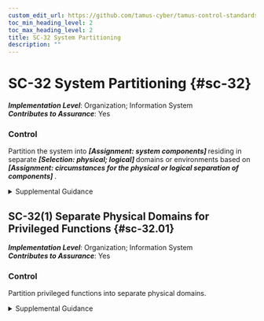 ```yaml
---
custom_edit_url: https://github.com/tamus-cyber/tamus-control-standards/tree/main/content/tamus.edu/TAMUS_profile.yaml
toc_min_heading_level: 2
toc_max_heading_level: 2
title: SC-32 System Partitioning
description: ""
---
```


# SC-32 System Partitioning {#sc-32}

_**Implementation Level**_: Organization; Information System\
_**Contributes to Assurance**_: Yes

### Control

Partition the system into <strong title="sc-32_odp.01"> <em>[Assignment: system components]</em> </strong> residing in separate <strong title="sc-32_odp.02"> <em>[Selection: physical; logical]</em> </strong> domains or environments based on <strong title="sc-32_odp.03"> <em>[Assignment: circumstances for the physical or logical separation of components]</em> </strong>.


<details><summary>Supplemental Guidance</summary>System partitioning is part of a defense-in-depth protection strategy. Organizations determine the degree of physical separation of system components. Physical separation options include physically distinct components in separate racks in the same room, critical components in separate rooms, and geographical separation of critical components. Security categorization can guide the selection of candidates for domain partitioning. Managed interfaces restrict or prohibit network access and information flow among partitioned system components.</details>


## SC-32(1) Separate Physical Domains for Privileged Functions {#sc-32.01}

_**Implementation Level**_: Organization; Information System\
_**Contributes to Assurance**_: Yes

### Control

Partition privileged functions into separate physical domains.


<details><summary>Supplemental Guidance</summary>Privileged functions that operate in a single physical domain may represent a single point of failure if that domain becomes compromised or experiences a denial of service.</details>
